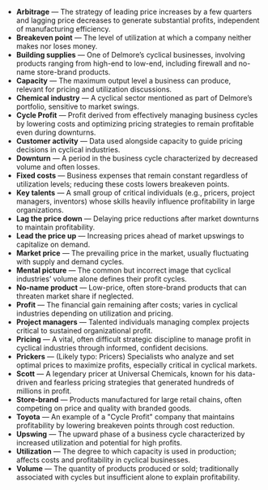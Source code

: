 - **Arbitrage** — The strategy of leading price increases by a few quarters and lagging price decreases to generate substantial profits, independent of manufacturing efficiency.  
- **Breakeven point** — The level of utilization at which a company neither makes nor loses money.  
- **Building supplies** — One of Delmore’s cyclical businesses, involving products ranging from high-end to low-end, including firewall and no-name store-brand products.  
- **Capacity** — The maximum output level a business can produce, relevant for pricing and utilization discussions.  
- **Chemical industry** — A cyclical sector mentioned as part of Delmore’s portfolio, sensitive to market swings.  
- **Cycle Profit** — Profit derived from effectively managing business cycles by lowering costs and optimizing pricing strategies to remain profitable even during downturns.  
- **Customer activity** — Data used alongside capacity to guide pricing decisions in cyclical industries.  
- **Downturn** — A period in the business cycle characterized by decreased volume and often losses.  
- **Fixed costs** — Business expenses that remain constant regardless of utilization levels; reducing these costs lowers breakeven points.  
- **Key talents** — A small group of critical individuals (e.g., pricers, project managers, inventors) whose skills heavily influence profitability in large organizations.  
- **Lag the price down** — Delaying price reductions after market downturns to maintain profitability.  
- **Lead the price up** — Increasing prices ahead of market upswings to capitalize on demand.  
- **Market price** — The prevailing price in the market, usually fluctuating with supply and demand cycles.  
- **Mental picture** — The common but incorrect image that cyclical industries’ volume alone defines their profit cycles.  
- **No-name product** — Low-price, often store-brand products that can threaten market share if neglected.  
- **Profit** — The financial gain remaining after costs; varies in cyclical industries depending on utilization and pricing.  
- **Project managers** — Talented individuals managing complex projects critical to sustained organizational profit.  
- **Pricing** — A vital, often difficult strategic discipline to manage profit in cyclical industries through informed, confident decisions.  
- **Prickers** — (Likely typo: Pricers) Specialists who analyze and set optimal prices to maximize profits, especially critical in cyclical markets.  
- **Scott** — A legendary pricer at Universal Chemicals, known for his data-driven and fearless pricing strategies that generated hundreds of millions in profit.  
- **Store-brand** — Products manufactured for large retail chains, often competing on price and quality with branded goods.  
- **Toyota** — An example of a "Cycle Profit" company that maintains profitability by lowering breakeven points through cost reduction.  
- **Upswing** — The upward phase of a business cycle characterized by increased utilization and potential for high profits.  
- **Utilization** — The degree to which capacity is used in production; affects costs and profitability in cyclical businesses.  
- **Volume** — The quantity of products produced or sold; traditionally associated with cycles but insufficient alone to explain profitability.
